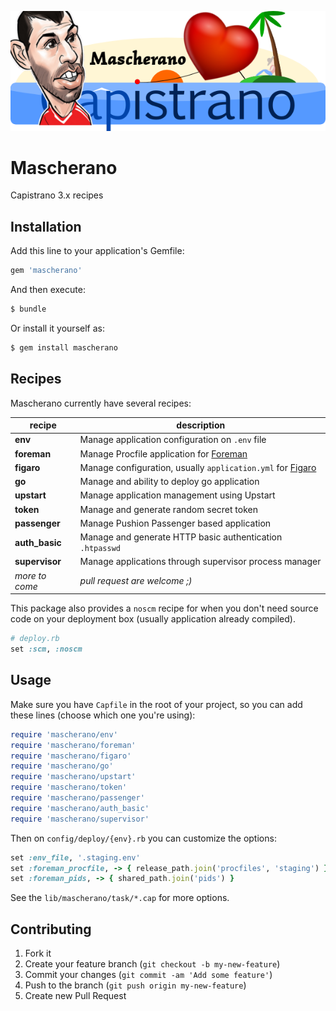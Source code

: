 ![Logo](img/mascherano-logo.png)

# Mascherano

Capistrano 3.x recipes

## Installation

Add this line to your application's Gemfile:

```ruby
gem 'mascherano'
```

And then execute:

```bash
$ bundle
```

Or install it yourself as:

```bash
$ gem install mascherano
```

## Recipes

Mascherano currently have several recipes:

| recipe         | description                                                                                           |
|----------------|-------------------------------------------------------------------------------------------------------|
| __env__        | Manage application configuration on `.env` file                                                       |
| __foreman__    | Manage Procfile application for [Foreman](http://ddollar.github.io/foreman)                           |
| __figaro__     | Manage configuration, usually `application.yml` for [Figaro](https://github.com/laserlemon/figaro)    |
| __go__         | Manage and ability to deploy go application                                                           |
| __upstart__    | Manage application management using Upstart                                                           |
| __token__      | Manage and generate random secret token                                                               |
| __passenger__  | Manage Pushion Passenger based application                                                            |
| __auth_basic__ | Manage and generate HTTP basic authentication `.htpasswd`                                             |
| __supervisor__ | Manage applications through supervisor process manager                                                |
| _more to come_ | _pull request are welcome ;)_                                                                         |

This package also provides a `noscm` recipe for when you don't need source code on your deployment box (usually application already compiled).

```ruby
# deploy.rb
set :scm, :noscm
```
## Usage

Make sure you have `Capfile` in the root of your project, so you can add these lines (choose which one you're using):

```ruby
require 'mascherano/env'
require 'mascherano/foreman'
require 'mascherano/figaro'
require 'mascherano/go'
require 'mascherano/upstart'
require 'mascherano/token'
require 'mascherano/passenger'
require 'mascherano/auth_basic'
require 'mascherano/supervisor'
```

Then on `config/deploy/{env}.rb` you can customize the options:

```ruby
set :env_file, '.staging.env'
set :foreman_procfile, -> { release_path.join('procfiles', 'staging') }
set :foreman_pids, -> { shared_path.join('pids') }
```

See the `lib/mascherano/task/*.cap` for more options.

## Contributing

1. Fork it
2. Create your feature branch (`git checkout -b my-new-feature`)
3. Commit your changes (`git commit -am 'Add some feature'`)
4. Push to the branch (`git push origin my-new-feature`)
5. Create new Pull Request
